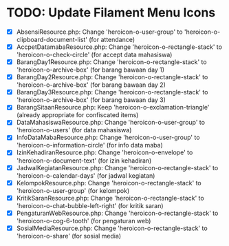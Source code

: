 # TODO: Update Filament Menu Icons

- [x] AbsensiResource.php: Change 'heroicon-o-user-group' to 'heroicon-o-clipboard-document-list' (for attendance)
- [x] AccpetDatamabaResource.php: Change 'heroicon-o-rectangle-stack' to 'heroicon-o-check-circle' (for accept data mahasiswa)
- [x] BarangDay1Resource.php: Change 'heroicon-o-rectangle-stack' to 'heroicon-o-archive-box' (for barang bawaan day 1)
- [x] BarangDay2Resource.php: Change 'heroicon-o-rectangle-stack' to 'heroicon-o-archive-box' (for barang bawaan day 2)
- [x] BarangDay3Resource.php: Change 'heroicon-o-rectangle-stack' to 'heroicon-o-archive-box' (for barang bawaan day 3)
- [x] BarangSitaanResource.php: Keep 'heroicon-o-exclamation-triangle' (already appropriate for confiscated items)
- [x] DataMahasiswaResource.php: Change 'heroicon-o-user-group' to 'heroicon-o-users' (for data mahasiswa)
- [x] InfoDataMabaResource.php: Change 'heroicon-o-user-group' to 'heroicon-o-information-circle' (for info data maba)
- [x] IzinKehadiranResource.php: Change 'heroicon-o-envelope' to 'heroicon-o-document-text' (for izin kehadiran)
- [x] JadwalKegiatanResource.php: Change 'heroicon-o-rectangle-stack' to 'heroicon-o-calendar-days' (for jadwal kegiatan)
- [x] KelompokResource.php: Change 'heroicon-o-rectangle-stack' to 'heroicon-o-user-group' (for kelompok)
- [x] KritikSaranResource.php: Change 'heroicon-o-rectangle-stack' to 'heroicon-o-chat-bubble-left-right' (for kritik saran)
- [x] PengaturanWebResource.php: Change 'heroicon-o-rectangle-stack' to 'heroicon-o-cog-6-tooth' (for pengaturan web)
- [x] SosialMediaResource.php: Change 'heroicon-o-rectangle-stack' to 'heroicon-o-share' (for sosial media)
